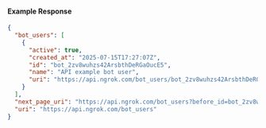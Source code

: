 <!-- Code generated for API Clients. DO NOT EDIT. -->

#### Example Response

```json
{
  "bot_users": [
    {
      "active": true,
      "created_at": "2025-07-15T17:27:07Z",
      "id": "bot_2zv8wuhzs42ArsbthDeRGaOucE5",
      "name": "API example bot user",
      "uri": "https://api.ngrok.com/bot_users/bot_2zv8wuhzs42ArsbthDeRGaOucE5"
    }
  ],
  "next_page_uri": "https://api.ngrok.com/bot_users?before_id=bot_2zv8wuhzs42ArsbthDeRGaOucE5&limit=1",
  "uri": "https://api.ngrok.com/bot_users"
}
```
